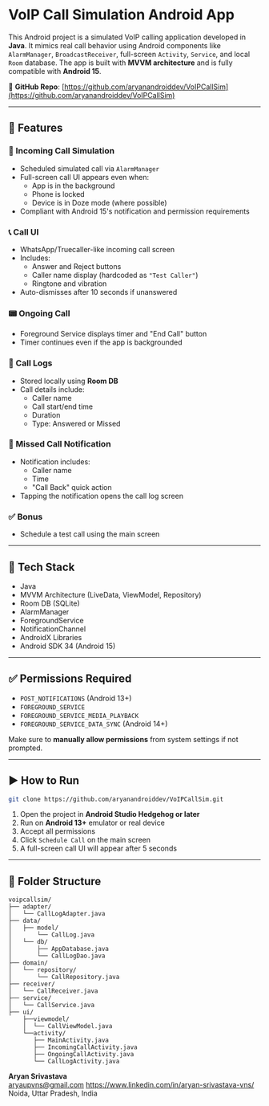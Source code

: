 # VoIP Call Simulation Android App

This Android project is a simulated VoIP calling application developed in **Java**. It mimics real call behavior using Android components like `AlarmManager`, `BroadcastReceiver`, full-screen `Activity`, `Service`, and local `Room` database. The app is built with **MVVM architecture** and is fully compatible with **Android 15**.

🔗 **GitHub Repo**: [https://github.com/aryanandroiddev/VoIPCallSim](https://github.com/aryanandroiddev/VoIPCallSim)

---

## 📱 Features

### 🔔 Incoming Call Simulation
- Scheduled simulated call via `AlarmManager`
- Full-screen call UI appears even when:
  - App is in the background
  - Phone is locked
  - Device is in Doze mode (where possible)
- Compliant with Android 15's notification and permission requirements

### 📞 Call UI
- WhatsApp/Truecaller-like incoming call screen
- Includes:
  - Answer and Reject buttons
  - Caller name display (hardcoded as `"Test Caller"`)
  - Ringtone and vibration
- Auto-dismisses after 10 seconds if unanswered

### 📟 Ongoing Call
- Foreground Service displays timer and "End Call" button
- Timer continues even if the app is backgrounded

### 🧾 Call Logs
- Stored locally using **Room DB**
- Call details include:
  - Caller name
  - Call start/end time
  - Duration
  - Type: Answered or Missed

### 🔔 Missed Call Notification
- Notification includes:
  - Caller name
  - Time
  - "Call Back" quick action
- Tapping the notification opens the call log screen

### ✅ Bonus
- Schedule a test call using the main screen

---

## 🔧 Tech Stack

- Java
- MVVM Architecture (LiveData, ViewModel, Repository)
- Room DB (SQLite)
- AlarmManager
- ForegroundService
- NotificationChannel
- AndroidX Libraries
- Android SDK 34 (Android 15)

---

## ✅ Permissions Required

- `POST_NOTIFICATIONS` (Android 13+)
- `FOREGROUND_SERVICE`
- `FOREGROUND_SERVICE_MEDIA_PLAYBACK`
- `FOREGROUND_SERVICE_DATA_SYNC` (Android 14+)

Make sure to **manually allow permissions** from system settings if not prompted.

---

## ▶️ How to Run

```bash
git clone https://github.com/aryanandroiddev/VoIPCallSim.git
```

1. Open the project in **Android Studio Hedgehog or later**
2. Run on **Android 13+** emulator or real device
3. Accept all permissions
4. Click `Schedule Call` on the main screen
5. A full-screen call UI will appear after 5 seconds

---

## 📁 Folder Structure

```
voipcallsim/
├── adapter/
│   └── CallLogAdapter.java
├── data/
│   ├── model/
│       └── CallLog.java
│   └── db/
│       ├── AppDatabase.java
│       └── CallLogDao.java
├── domain/
│   └── repository/
│       └── CallRepository.java
├── receiver/
│   └── CallReceiver.java
├── service/
│   └── CallService.java
├── ui/
    ├──viewmodel/
    │  └── CallViewModel.java 
    └──activity/
       ├── MainActivity.java
       ├── IncomingCallActivity.java
       ├── OngoingCallActivity.java
       └── CallLogActivity.java

```
**Aryan Srivastava**  
aryaupvns@gmail.com
https://www.linkedin.com/in/aryan-srivastava-vns/
Noida, Uttar Pradesh, India
